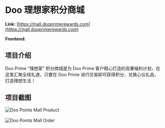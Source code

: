 # Doo 理想家积分商城

**Link:** [https://mall.dooprimerewards.com](https://mall.dooprimerewards.com)

**Frontend:**
<Badge type="tip" text="TypeScript" />
<Badge type="tip" text="Next" />
<Badge type="tip" text="React" />
<Badge type="tip" text="Redux" />
<Badge type="tip" text="TailwindCSS" />
<Badge type="tip" text="Ant Design" />
<Badge type="tip" text="Swiper" />
<Badge type="tip" text="i18n" />

## 项目介绍

Doo Prime “理想家” 积分商城是为 Doo Prime 客户精心打造的高奢福利计划，在这里汇聚全球礼遇，只要在 Doo Prime 进行交易即可获得积分，兑换心仪礼品，打造理想生活！

## 项目截图

![Doo Points Mall Product](/projects/doo-prime/points-mall-product.png)
<br />
<br />
![Doo Points Mall Order](/projects/doo-prime/points-mall-order.png)
